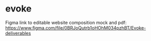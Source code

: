 # evoke
Figma link to editable website composition mock and pdf:
https://www.figma.com/file/0BRJoQutrb1oHOhM034pzhBT/Evoke-deliverables